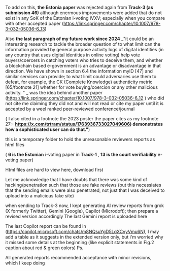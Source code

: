 To add on this, **the Estonia paper** was rejected again from **Track-3 (as submission 46)** although enermous improvements were added that do not exist in any SoK of the Estonian i-voting IVXV; especially when you compare with other accepted paper (https://link.springer.com/chapter/10.1007/978-3-032-05036-6_13)


Also **the last paragraph of my future work since 2024** 
_"it could be an interesting research to tackle the broader question of to what limit can the information provided by general purpose activity logs of digital identities (in any country that uses digital identities in online voting) help vote buyers/coercers in catching voters who tries to deceive them, and whether a blockchain based e-government is an advantage or disadvantage in that direction. We have shown in section 6.4 the information myID [47] and similar services can provide; to what limit could adversaries use them to defeat, for example, the CK (Complete Knowledge) authenticity metric [65/footnote 21] whether for vote buying/coercion or any other malicious activity. "
_
was the idea behind another paper      (https://link.springer.com/chapter/10.1007/978-3-032-05036-6_12 )
who did not cite me claiming they did not and will not read or cite my paper until it is accepted by a weel ranked peer-reviewed conference/journal

{ I also cited in a footnote the 2023 poster the paper cites as my footnote 27:- **https://x.com/trtram/status/1763936733027049606) demonstrates how a sophisticated user can do that."**)

this is a temporary folder to hold the unreasonable  reviewers reports as html files

( **6 is the Estonian** i-voting paper in **Track-1** ,  **13 is the court verifiability** e-voting paper)


Html files are hard to view here, download first

Let me acknowledge that I have doubts that there was some kind of hacking/penetration such that those are fake reviews (but this necessiates that the sending emails were also penetrated, not just that I was deceived to upload into a malicious fake site) 


when sending to Track-3 now, I kept generating AI review reports from grok (X formerly Twitter), Gemini (Google), Capilot (Microdoft); then prepare a revised version accordingly 
The last Gemini report is uploaded here

The last Copilot report can be found in (https://copilot.microsoft.com/chats/m8NQsuYgD5LqXCvyVmu6N), 
I may add a table as it suggests in the extended version only, but i'm worried why it missed some details at the beginning (like explicit statements in Fig.2 caption about red & green colors)
Ps.

All generated reports recommended acceptance with minor revisions, which I keep doing
